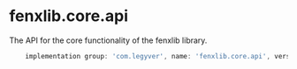 # fenxlib.core.api
The API for the core functionality of the fenxlib library.

```gradle
    implementation group: 'com.legyver', name: 'fenxlib.core.api', version: '2.1.2.5'
```